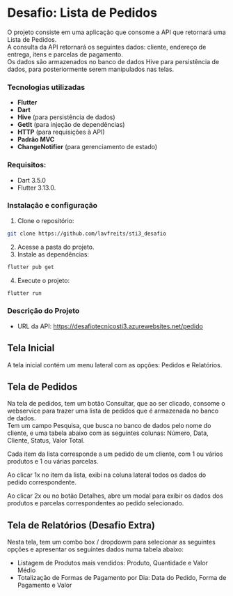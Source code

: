 # Desafio: Lista de Pedidos

O projeto consiste em uma aplicação que consome a API que retornará uma Lista de Pedidos.  
A consulta da API retornará os seguintes dados: cliente, endereço de entrega, itens e parcelas de pagamento.  
Os dados são armazenados no banco de dados Hive para persistência de dados, para posteriormente serem manipulados nas telas.

### Tecnologias utilizadas

- **Flutter**
- **Dart**
- **Hive** (para persistência de dados)
- **GetIt** (para injeção de dependências)
- **HTTP** (para requisições à API)
- **Padrão MVC**
- **ChangeNotifier** (para gerenciamento de estado)

### Requisitos: 
- Dart 3.5.0
- Flutter 3.13.0.


### Instalação e configuração

1. Clone o repositório:
```bash
git clone https://github.com/lavfreits/sti3_desafio
````

2. Acesse a pasta do projeto.
3. Instale as dependências:
````bash
flutter pub get
````
4. Execute o projeto:
````bash
flutter run
````
### Descrição do Projeto
- URL da API: https://desafiotecnicosti3.azurewebsites.net/pedido

## Tela Inicial  
A tela inicial contém um menu lateral com as opções: Pedidos e Relatórios.

## Tela de Pedidos    
Na tela de pedidos, tem um botão Consultar, que ao ser clicado, consome o webservice para trazer uma lista de pedidos que é armazenada no banco de dados.  
Tem um campo Pesquisa, que busca no banco de dados pelo nome do cliente, e uma tabela abaixo com as seguintes colunas: Número, Data, Cliente, Status, Valor Total.

Cada item da lista corresponde a um pedido de um cliente, com 1 ou vários produtos e 1 ou várias parcelas.  

Ao clicar 1x no item da lista, exibi na coluna lateral todos os dados do pedido correspondente.  

Ao clicar 2x ou no botão Detalhes, abre um modal para exibir os dados dos produtos e parcelas correspondentes ao pedido selecionado.  

## Tela de Relatórios (Desafio Extra)  
Nesta tela, tem um combo box / dropdowm para selecionar as seguintes opções e apresentar os seguintes dados numa tabela abaixo:

- Listagem de Produtos mais vendidos: Produto, Quantidade e Valor Médio
- Totalização de Formas de Pagamento por Dia: Data do Pedido, Forma de Pagamento e Valor
